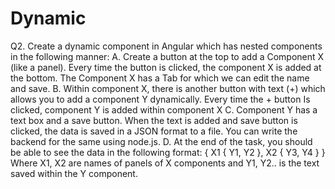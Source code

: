 # Dynamic
 Q2. Create a dynamic component in Angular which has nested components in the following manner: A. Create a button at the top to add a Component X (like a panel). Every time the button is clicked, the component X is added at the bottom. The Component X has a Tab for which we can edit the name and save. B. Within component X, there is another button with text (+) which allows you to add a component Y dynamically. Every time the + button Is clicked, component Y is added within component X C. Component Y has a text box and a save button. When the text is added and save button is clicked, the data is saved in a JSON format to a file. You can write the backend for the same using node.js. D. At the end of the task, you should be able to see the data in the following format: { X1 { Y1, Y2 }, X2 { Y3, Y4 } } Where X1, X2 are names of panels of X components and Y1, Y2.. is the text saved within the Y component.
